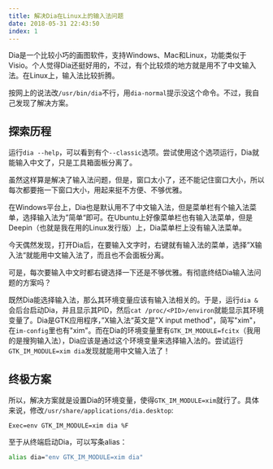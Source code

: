 ```yaml
---
title: 解决Dia在Linux上的输入法问题
date: 2018-05-31 22:43:50
index: 1
---
```


Dia是一个比较小巧的画图软件，支持Windows、Mac和Linux，功能类似于Visio。个人觉得Dia还挺好用的，不过，有个比较烦的地方就是用不了中文输入法。在Linux上，输入法比较折腾。

按网上的说法改`/usr/bin/dia`不行，用`dia-normal`提示没这个命令。不过，我自己发现了解决方案。

## 探索历程

运行`dia --help`，可以看到有个`--classic`选项。尝试使用这个选项运行，Dia就能输入中文了，只是工具箱面板分离了。

虽然这样算是解决了输入法问题，但是，窗口太小了，还不能记住窗口大小，所以每次都要拖一下窗口大小，用起来挺不方便、不够优雅。

<!-- more -->

在Windows平台上，Dia也是默认用不了中文输入法，但是菜单栏有个输入法菜单，选择输入法为”简单“即可。在Ubuntu上好像菜单栏也有输入法菜单，但是Deepin（也就是我在用的Linux发行版）上，Dia菜单栏上没有输入法菜单。

今天偶然发现，打开Dia后，在要输入文字时，右键就有输入法的菜单，选择”X输入法“就能用中文输入法了，而且也不会面板分离。

可是，每次要输入中文时都右键选择一下还是不够优雅。有彻底终结Dia输入法问题的方案吗？

既然Dia能选择输入法，那么其环境变量应该有输入法相关的。于是，运行`dia &`会后台启动Dia，并且显示其PID，然后`cat /proc/<PID>/environ`就能显示其环境变量了。Dia是GTK应用程序，”X输入法“英文是"X input method"，简写"xim"，在`im-config`里也有"xim"。而在Dia的环境变量里有`GTK_IM_MODULE=fcitx`（我用的是搜狗输入法），Dia应该是通过这个环境变量来选择输入法的。尝试运行`GTK_IM_MODULE=xim dia`发现就能用中文输入法了！

## 终极方案

所以，解决方案就是设置Dia的环境变量，使得`GTK_IM_MODULE=xim`就行了。具体来说，修改`/usr/share/applications/dia.desktop`:

```
Exec=env GTK_IM_MODULE=xim dia %F
```

至于从终端启动Dia，可以写条alias：

``` Bash
alias dia="env GTK_IM_MODULE=xim dia"
```
